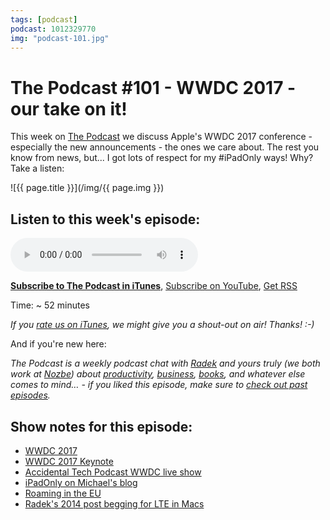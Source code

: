 ```yaml
---
tags: [podcast]
podcast: 1012329770
img: "podcast-101.jpg"
---
```


# The Podcast #101 - WWDC 2017 - our take on it!

This week on [The Podcast][p] we discuss Apple's WWDC 2017 conference - especially the new announcements - the ones we care about. The rest you know from news, but... I got lots of respect for my #iPadOnly ways! Why? Take a listen:

<!--More-->

![{{ page.title }}](/img/{{ page.img }})

## Listen to this week's episode:

<audio controls>
<source src="https://files.nozbe.com/podcast/101.mp3" type="audio/mpeg">
</audio>

**[Subscribe to The Podcast in iTunes][i]**, [Subscribe on YouTube][y], [Get RSS][rss]

Time: ~ 52 minutes

*If you [rate us on iTunes][i], we might give you a shout-out on air! Thanks! :-)*

And if you're new here:

*The Podcast is a weekly podcast chat with [Radek][r] and yours truly (we both work at [Nozbe][n]) about [productivity](/productivity), [business](/business), [books](/books), and whatever else comes to mind… - if you liked this episode, make sure to [check out past episodes](/podcast).*

## Show notes for this episode:

  * [WWDC 2017](https://developer.apple.com/wwdc/)
  * [WWDC 2017 Keynote](https://www.youtube.com/watch?v=oaqHdULqet0)
  * [Accidental Tech Podcast WWDC live show](http://atp.fm/episodes/225)
  * [iPadOnly on Michael's blog](https://sliwinski.com/tag/ipadonly/)
  * [Roaming in the EU](http://europa.eu/youreurope/citizens/consumers/telecoms-internet/mobile-roaming-costs/index_en.htm)
  * [Radek's 2014 post begging for LTE in Macs](http://radex.io/future-macbooks/)

[y]: https://michael.gratis/thepodcastyt
[rss]: https://thepodcast.fm/episodes?format=RSS
[e]: /podcast-101
[p]: /podcast
[n]: https://michael.gratis/nozbe
[r]: https://michael.gratis/radex
[i]: https://michael.gratis/thepodcast
[o]: https://michael.gratis/ipadonly

[pm]: http://productivemag.com/
